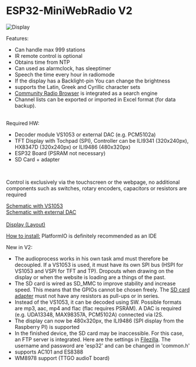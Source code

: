 # ESP32-MiniWebRadio V2

![Display](https://github.com/schreibfaul1/ESP32-MiniWebRadio/blob/MiniWebRadio-V2/additional_info/MiniWebRadio.jpg)

Features:
<ul>
<li>Can handle max 999 stations</li>
<li>IR remote control is optional</li>
<li>Obtains time from NTP</li>
<li>Can used as alarmclock, has sleeptimer</li>
<li>Speech the time every hour in radiomode</li>
<li>If the display has a Backlight-pin You can change the brightness</li>
<li>supports the Latin, Greek and Cyrillic character sets</li>
<li><a href="https://www.radio-browser.info/">Community Radio Browser</a> is integrated as a search engine</li>
<li>Channel lists can be exported or imported in Excel format (for data backup).</li>
</ul><br>
Required HW:
<ul>
<li>Decoder module VS1053 or external DAC (e.g. PCM5102a)</li>
<li>TFT Display with Tochpad (SPI), Controller can be ILI9341 (320x240px), HX8347D (320x240px) or ILI9486 (480x320px)</li>
<li>ESP32 Board (PSRAM not necessary)</li>
<li>SD Card + adapter</li>
</ul><br>

Control is exclusively via the touchscreen or the webpage, no additional components such as switches, rotary encoders, capacitors or resistors are required

<a href="https://github.com/schreibfaul1/ESP32-MiniWebRadio/blob/MiniWebRadio-V2/additional_info/MWR_V2_VS1053.jpg">Schematic with VS1053</a><br>
<a href="https://github.com/schreibfaul1/ESP32-MiniWebRadio/blob/MiniWebRadio-V2/additional_info/MWR_V2_DAC.jpg">Schematic with external DAC</a><br>
<br>
<a href="https://github.com/schreibfaul1/ESP32-MiniWebRadio/blob/MiniWebRadio-V2/additional_info/MiniWebRadio%20V2%20Layout.pdf">Display (Layout)</a>

<a href="https://github.com/schreibfaul1/ESP32-MiniWebRadio/blob/MiniWebRadio-V2/additional_info/How%20to%20install.pdf">How to install:</a>
PlatformIO is definitely recommended as an IDE

New in V2:
<ul>
<li>The audioprocess works in his own task amd must therefore be decoupled. If a VS1053 is used, it must have its own SPI bus (HSPI for VS1053 and VSPI for TFT and TP). Dropouts when drawing on the display or when the website is loading are a things of the past. </li>
<li>The SD card is wired as SD_MMC to improve stability and increase speed. This means that the GPIOs cannot be chosen freely. The <a href="https://github.com/schreibfaul1/ESP32-MiniWebRadio/blob/MiniWebRadio-V2/additional_info/SD_Card_Adapter_for_SD_MMC_.jpg">SD card adapter</a> must not have any resistors as pull-ups or in series.</li>
<li>Instead of the VS1053, it can be decoded using SW. Possible formats are mp3, aac, mp4 and flac (flac requires PSRAM). A DAC is required (e.g. UDA13348, MAX98357A, PCM5102A) connected via I2S.</li>
<li>The display can now be 480x320px, the ILI9486 (SPI display from the Raspberry PI) is supported</li>
<li>In the finished device, the SD card may be inaccessible. For this case, an FTP server is integrated. Here are the settings in <a href="https://github.com/schreibfaul1/ESP32-MiniWebRadio/blob/MiniWebRadio-V2/additional_info/Filezilla.pdf">Filezilla</a>. The username and password are 'esp32' and can be changed in 'common.h'</li>
<li>supports AC101 and ES8388</li>
 <li>WM8978 support (TTGO audioT board)</li>
<br>
<br>
 


